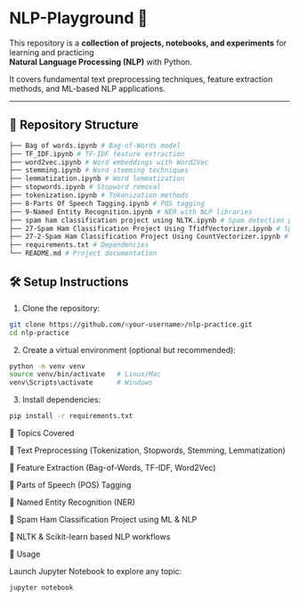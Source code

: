 # NLP-Playground 📝

This repository is a **collection of projects, notebooks, and experiments** for learning and practicing  
**Natural Language Processing (NLP)** with Python.  

It covers fundamental text preprocessing techniques, feature extraction methods, and ML-based NLP applications.

---

## 📂 Repository Structure
```bash
├── Bag of words.ipynb # Bag-of-Words model
├── TF_IDF.ipynb # TF-IDF feature extraction
├── word2vec.ipynb # Word embeddings with Word2Vec
├── stemming.ipynb # Word stemming techniques
├── lemmatization.ipynb # Word lemmatization
├── stopwords.ipynb # Stopword removal
├── tokenization.ipynb # Tokenization methods
├── 8-Parts Of Speech Tagging.ipynb # POS tagging
├── 9-Named Entity Recognition.ipynb # NER with NLP libraries
├── spam ham classification project using NLTK.ipynb # Spam detection project
├── 27-Spam Ham Classification Project Using TfidfVectorizer.ipynb # Spam detection with TF-IDF
├── 27-2-Spam Ham Classification Project Using CountVectorizer.ipynb # Spam detection with CountVectorizer
├── requirements.txt # Dependencies
└── README.md # Project documentation
````

## 🛠 Setup Instructions

1. Clone the repository:
```bash
git clone https://github.com/<your-username>/nlp-practice.git
cd nlp-practice
```

2. Create a virtual environment (optional but recommended):
```bash
python -m venv venv
source venv/bin/activate   # Linux/Mac
venv\Scripts\activate      # Windows
```

3. Install dependencies:
```bash
pip install -r requirements.txt
```


📘 Topics Covered

🔹 Text Preprocessing (Tokenization, Stopwords, Stemming, Lemmatization)

🔹 Feature Extraction (Bag-of-Words, TF-IDF, Word2Vec)

🔹 Parts of Speech (POS) Tagging

🔹 Named Entity Recognition (NER)

🔹 Spam Ham Classification Project using ML & NLP

🔹 NLTK & Scikit-learn based NLP workflows


🚀 Usage

Launch Jupyter Notebook to explore any topic:
```bash
jupyter notebook
```
